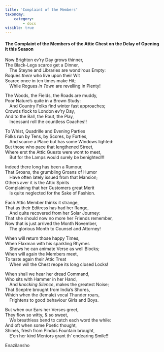 ```yaml
---
title: 'Complaint of the Members'
taxonomy:
    category:
        - docs
visible: true
---
```


#### The Complaint of the Members of the Attic Chest on the Delay of Opening it this Season  
  
Now Brighton ev’ry Day grows thinner,  
The Black-Legs scarce get a Dinner,  
&emsp;The Steyne and Libraries are wond’rous Empty:  
Roques *there* who live upon their Wit  
Scarce once in ten times make Hit;  
&emsp;While Rogues *in Town* are revelling in Plenty!  
  
The Woods, the Fields, the Roads are muddy,  
Poor Nature’s quite in a Brown Study:  
&emsp;And Country Folks find winter fast approaches;  
Crowds flock to London ev’ry Day,  
And to the Ball, the Rout, the Play,  
&emsp;Incessant roll the countless Coaches!!  
  
To Whist, Quadrille and Evening Parties  
Folks run by Tens, by Scores, by Forties,  
&emsp;And scarce a Place but has some Windows lighted:  
But those who pace that lengthened Street,  
Where erst the Attic Guests were wont to meet,  
&emsp;But for the Lamps would surely be benighted!!!  
   
Indeed there long has been a Rumour,  
That Groans, the grumbling Groans of Humor  
&emsp;Have often lately issued from that Mansion;  
Others aver it is the Attic Spirits  
Complaining that her Customers great Merit  
&emsp;Is quite neglected for the Sake of Fashion.  
  
Each Attic Member thinks it strange,  
That as their Editress has had her Range,  
&emsp;And quite recovered from her Solar Journey:  
That she should now no more her Friends remember,  
Now that is just arrived the Month November,  
&emsp;<span data-tippy="November" class="green">The</span> glorious Month to Counsel and Attorney!  
  
When will return those happy Times,  
When Flaxman with his sparkling Rhymes  
&emsp;Shows he can animate Verse as well Blocks;  
When will again the Members meet,  
To taste again their Attic Treat  
&emsp;When will the Chest reope its long closed Locks!  
  
When shall we hear her dread Command,  
Who sits with Hammer in her Hand,  
&emsp;And *knocking Silence*, makes the greatest Noise;  
That Sceptre brought from India’s Shores,  
Which when the (female) vocal Thunder roars,  
&emsp;Frightens to good behaviour Girls and Boys.  
   
But when our Ears her Verses greet,  
They flow so witty, & so sweet,  
&emsp;We breathless bend to catch each word the while:  
And oft when some Poetic thought,  
Shines, fresh from Pindus Fountain brought,  
&emsp;E’en her kind Mentors grant th’ endearing Smile!!  
  
Enazilansho